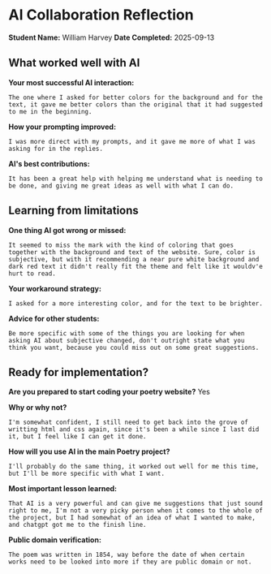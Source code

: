 # AI Collaboration Reflection

**Student Name:** William Harvey
**Date Completed:** 2025-09-13

## What worked well with AI

**Your most successful AI interaction:**

``` text
The one where I asked for better colors for the background and for the text, it gave me better colors than the original that it had suggested to me in the beginning.
```

**How your prompting improved:**

``` text
I was more direct with my prompts, and it gave me more of what I was asking for in the replies.
```

**AI's best contributions:**

``` text
It has been a great help with helping me understand what is needing to be done, and giving me great ideas as well with what I can do.
```

## Learning from limitations

**One thing AI got wrong or missed:**

``` text
It seemed to miss the mark with the kind of coloring that goes together with the background and text of the website. Sure, color is subjective, but with it recommending a near pure white background and dark red text it didn't really fit the theme and felt like it wouldv'e hurt to read.
```

**Your workaround strategy:**

``` text
I asked for a more interesting color, and for the text to be brighter.
```

**Advice for other students:**

``` text
Be more specific with some of the things you are looking for when asking AI about subjective changed, don't outright state what you think you want, because you could miss out on some great suggestions.
```

## Ready for implementation?

**Are you prepared to start coding your poetry website?** Yes

**Why or why not?**

``` text
I'm somewhat confident, I still need to get back into the grove of writting html and css again, since it's been a while since I last did it, but I feel like I can get it done.
```

**How will you use AI in the main Poetry project?**

``` text
I'll probably do the same thing, it worked out well for me this time, but I'll be more specific with what I want.
```

**Most important lesson learned:**

``` text
That AI is a very powerful and can give me suggestions that just sound right to me, I'm not a very picky person when it comes to the whole of the project, but I had somewhat of an idea of what I wanted to make, and chatgpt got me to the finish line.
```

**Public domain verification:**

``` text
The poem was written in 1854, way before the date of when certain works need to be looked into more if they are public domain or not.
```
